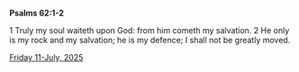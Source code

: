 **Psalms 62:1-2**

1 Truly my soul waiteth upon God: from him cometh my salvation. 2 He only is my rock and my salvation; he is my defence; I shall not be greatly moved.

[Friday 11-July, 2025](https://getbible.net/kjv/Psalms/62/1-2)
